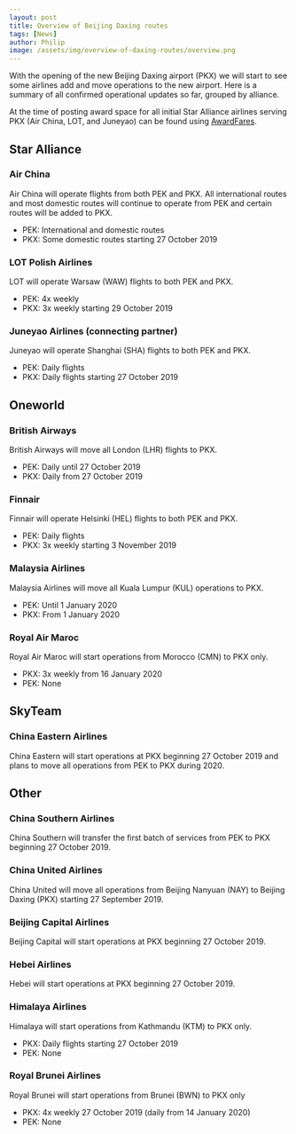```yaml
---
layout: post
title: Overview of Beijing Daxing routes
tags: [News]
author: Philip
image: /assets/img/overview-of-daxing-routes/overview.png
---
```


With the opening of the new Beijing Daxing airport (PKX) we will start to see some airlines add and move operations to the new airport. Here is a summary of all confirmed operational updates so far, grouped by alliance. 

At the time of posting award space for all initial Star Alliance airlines serving PKX (Air China, LOT, and Juneyao) can be found using [AwardFares](https://awardfares.com/search?PKX..).

## Star Alliance

### Air China
Air China will operate flights from both PEK and PKX. All international routes and most domestic routes will continue to operate from PEK and certain routes will be added to PKX.
- PEK: International and domestic routes
- PKX: Some domestic routes starting 27 October 2019

### LOT Polish Airlines
LOT will operate Warsaw (WAW) flights to both PEK and PKX.
- PEK: 4x weekly
- PKX: 3x weekly starting 29 October 2019

### Juneyao Airlines (connecting partner)
Juneyao will operate Shanghai (SHA) flights to both PEK and PKX.
- PEK: Daily flights
- PKX: Daily flights starting 27 October 2019

## Oneworld

### British Airways
British Airways will move all London (LHR) flights to PKX.
- PEK: Daily until 27 October 2019
- PKX: Daily from 27 October 2019

### Finnair
Finnair will operate Helsinki (HEL) flights to both PEK and PKX.
- PEK: Daily flights
- PKX: 3x weekly starting 3 November 2019

### Malaysia Airlines
Malaysia Airlines will move all Kuala Lumpur (KUL) operations to PKX.
- PEK: Until 1 January 2020
- PKX: From 1 January 2020

### Royal Air Maroc
Royal Air Maroc will start operations from Morocco (CMN) to PKX only.
- PKX: 3x weekly from 16 January 2020
- PEK: None

## SkyTeam

### China Eastern Airlines
China Eastern will start operations at PKX beginning 27 October 2019 and plans to move all operations from PEK to PKX during 2020.

## Other

### China Southern Airlines
China Southern will transfer the first batch of services from PEK to PKX beginning 27 October 2019.

### China United Airlines
China United will move all operations from Beijing Nanyuan (NAY) to Beijing Daxing (PKX) starting 27 September 2019.

### Beijing Capital Airlines
Beijing Capital will start operations at PKX beginning 27 October 2019.

### Hebei Airlines
Hebei will start operations at PKX beginning 27 October 2019.

### Himalaya Airlines
Himalaya will start operations from Kathmandu (KTM) to PKX only.
- PKX: Daily flights starting 27 October 2019
- PEK: None

### Royal Brunei Airlines
Royal Brunei will start operations from Brunei (BWN) to PKX only
- PKX: 4x weekly 27 October 2019 (daily from 14 January 2020)
- PEK: None
